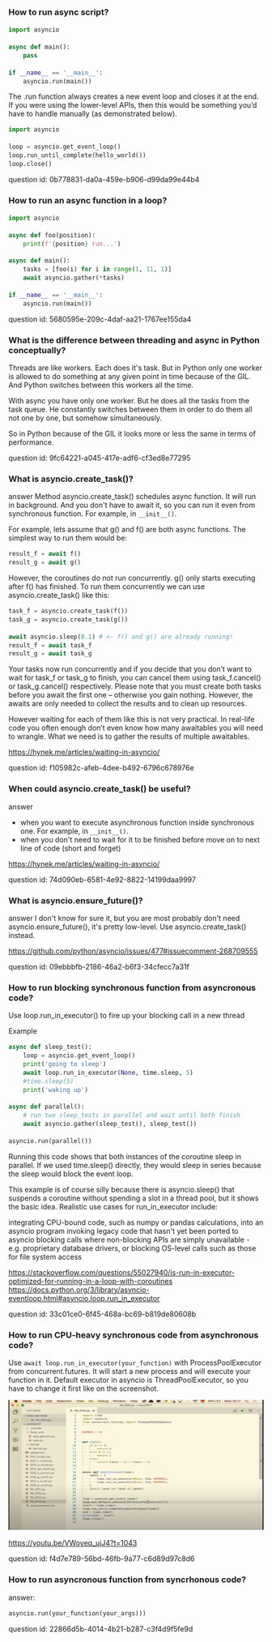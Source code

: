 ### How to run async script?

```python
import asyncio

async def main():
    pass

if __name__ == '__main__':
    asyncio.run(main())
```

The .run function always creates a new event loop and closes it at the end. If you were using the lower-level APIs, 
then this would be something you’d have to handle manually (as demonstrated below).

```python
import asyncio

loop = asyncio.get_event_loop()
loop.run_until_complete(hello_world())
loop.close()
```

question id: 0b778831-da0a-459e-b906-d99da99e44b4


### How to run an async function in a loop?

```python
import asyncio

async def foo(position):
    print(f'{position} run...')

async def main():
    tasks = [foo(i) for i in range(1, 11, 1)]
    await asyncio.gather(*tasks)

if __name__ == '__main__':
    asyncio.run(main())
```

question id: 5680595e-209c-4daf-aa21-1767ee155da4


### What is the difference between threading and async in Python conceptually?

Threads are like workers. Each does it's task. But in Python only one worker is allowed to do something at any
given point in time because of the GIL. And Python switches between this workers all the time. 

With async you have only one worker. But he does all the tasks from the task queue. He constantly switches between them
in order to do them all not one by one, but somehow simultaneously.

So in Python because of the GIL it looks more or less the same in terms of performance.

question id: 9fc64221-a045-417e-adf6-cf3ed8e77295


### What is asyncio.create_task()?

answer
Method asyncio.create_task() schedules async function. It will run in background. And you don't have to await it, 
so you can run it even from synchronous function. For example, in `__init__()`. 

For example, lets assume that g() and f() are both async functions. The simplest way to run them would be: 
```python
result_f = await f()
result_g = await g()
```

However, the coroutines do not run concurrently. g() only starts executing after f() has finished.
To run them concurrently we can use asyncio.create_task() like this:

```python
task_f = asyncio.create_task(f())
task_g = asyncio.create_task(g())

await asyncio.sleep(0.1) # <- f() and g() are already running!
result_f = await task_f
result_g = await task_g
```

Your tasks now run concurrently and if you decide that you don’t want to wait for task_f or task_g to finish, 
you can cancel them using task_f.cancel() or task_g.cancel() respectively. Please note that you must create both tasks 
before you await the first one – otherwise you gain nothing. However, the awaits are only needed to collect the results 
and to clean up resources.

However waiting for each of them like this is not very practical. In real-life code you often enough don’t even know how 
many awaitables you will need to wrangle. What we need is to gather the results of multiple awaitables.

https://hynek.me/articles/waiting-in-asyncio/

question id: f105982c-afeb-4dee-b492-6796c678976e


### When could asyncio.create_task() be useful?

answer
- when you want to execute asynchronous function inside synchronous one. For example, in `__init__()`. 
- when you don't need to wait for it to be finished before move on to next line of code (short and forget)

https://hynek.me/articles/waiting-in-asyncio/

question id: 74d090eb-6581-4e92-8822-14199daa9997


### What is asyncio.ensure_future()? 

answer
I don't know for sure it, but you are most probably don't need asyncio.ensure_future(), it's pretty low-level. Use
asyncio.create_task() instead.

https://github.com/python/asyncio/issues/477#issuecomment-268709555

question id: 09ebbbfb-2186-46a2-b6f3-34cfecc7a31f


### How to run blocking synchronous function from asyncronous code?

Use loop.run_in_executor() to fire up your blocking call in a new thread

Example
```python
async def sleep_test():
    loop = asyncio.get_event_loop()
    print('going to sleep')
    await loop.run_in_executor(None, time.sleep, 5)
    #time.sleep(5)
    print('waking up')

async def parallel():
    # run two sleep_tests in parallel and wait until both finish
    await asyncio.gather(sleep_test(), sleep_test())

asyncio.run(parallel())
```

Running this code shows that both instances of the coroutine sleep in parallel. 
If we used time.sleep() directly, they would sleep in series because 
the sleep would block the event loop.

This example is of course silly because there is asyncio.sleep() 
that suspends a coroutine without spending a slot in a thread pool, 
but it shows the basic idea. Realistic use cases for run_in_executor include:

integrating CPU-bound code, such as numpy or pandas calculations, into an asyncio program
invoking legacy code that hasn't yet been ported to asyncio
blocking calls where non-blocking APIs are simply unavailable - e.g. proprietary 
database drivers, or blocking OS-level calls such as those for file system access

https://stackoverflow.com/questions/55027940/is-run-in-executor-optimized-for-running-in-a-loop-with-coroutines
https://docs.python.org/3/library/asyncio-eventloop.html#asyncio.loop.run_in_executor

question id: 33c01ce0-6f45-468a-bc69-b819de80608b


### How to run CPU-heavy synchronous code from asynchronous code?


Use `await loop.run_in_executor(your_function)` with ProcessPoolExecutor from concurrent.futures.
It will start a new process and will execute your function in it. Default executor in asyncio
is ThreadPoolExecutor, so you have to change it first like on the screenshot.

![asyncio_process_pool_executor.png](asyncio_process_pool_executor.png)

https://youtu.be/VWoyeq_ujJ4?t=1043

question id: f4d7e789-56bd-46fb-9a77-c6d89d97c8d6


### How to run asyncronous function from syncrhonous code?

answer:

```python
asyncio.run(your_function(your_args)))
```

question id: 22866d5b-4014-4b21-b287-c3f4d9f5fe9d